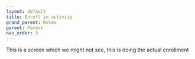 ```yaml
---
layout: default
title: Enroll in activity
grand_parent: Roles
parent: Parent
nav_order: 3
---
```


This is a screen which we might not see, this is doing the actual enrollment
